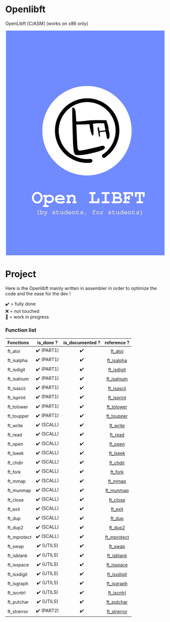 # Openlibft
OpenLibft [C/ASM] (works on x86 only)

<p align="center">
    <img src="https://github.com/420verfl0w/Olibft/blob/main/olibft.png" alt="drawing" width="500"/>
</p>

# Project
Here is the Openlibft mainly written in assembler in order to optimize the code and the ease for the dev !

✔️ = fully done<br>
❌ = not touched<br>
🚧 = work in progress<br>

### Function list

|Fonctions			|is_done ?|is_documented ?|				reference ? 		   | 
|:------------------|:-------:|:-------------:|:----------------------------------:|
|ft_atoi			|✔️ (PART1)|      ✔️        | [ft_atoi](./src/utils/ft_atoi.asm) |
|ft_isalpha			|✔️ (PART1)|      ✔️        | [ft_isalpha](./src/strings/ft_isalpha.asm) |
|ft_isdigit			|✔️ (PART1)|      ✔️        | [ft_isdigit](./src/utils/ft_isdigit.asm) |
|ft_isalnum			|✔️ (PART1)|      ✔️        | [ft_isalnum](./src/utils/ft_isalnum.asm) |
|ft_isascii			|✔️ (PART1)|      ✔️        | [ft_isascii](./src/utils/ft_isascii.asm) |
|ft_isprint			|✔️ (PART1)|      ✔️        | [ft_isprint](./src/utils/ft_isprint.asm) |
|ft_tolower			|✔️ (PART1)|      ✔️        | [ft_tolower](./src/strings/ft_tolower.asm) |
|ft_toupper			|✔️ (PART1)|      ✔️        | [ft_toupper](./src/strings/ft_toupper.asm) |
|ft_write			|✔️ (SCALL)|      ✔️        | [ft_write](./src/syscalls/ft_write.asm) |
|ft_read			|✔️ (SCALL)|      ✔️        | [ft_read](./src/syscalls/ft_read.asm) |
|ft_open			|✔️ (SCALL)|      ✔️        | [ft_open](./src/syscalls/ft_open.asm) |
|ft_lseek			|✔️ (SCALL)|      ✔️        | [ft_lseek](./src/syscalls/ft_lseek.asm) |
|ft_chdir			|✔️ (SCALL)|      ✔️        | [ft_chdir](./src/syscalls/ft_chdir.asm) |
|ft_fork			|✔️ (SCALL)|      ✔️        | [ft_fork](./src/syscalls/ft_fork.asm) |
|ft_mmap			|✔️ (SCALL)|      ✔️        | [ft_mmap](./src/syscalls/ft_mmap.asm) |
|ft_munmap			|✔️ (SCALL)|      ✔️        | [ft_munmap](./src/syscalls/ft_munmap.asm) |
|ft_close			|✔️ (SCALL)|      ✔️        | [ft_close](./src/syscalls/ft_close.asm) |
|ft_exit			|✔️ (SCALL)|      ✔️        | [ft_exit](./src/syscalls/ft_exit.asm) |
|ft_dup				|✔️ (SCALL)|      ✔️        | [ft_dup](./src/syscalls/ft_dup.asm) |
|ft_dup2			|✔️ (SCALL)|      ✔️        | [ft_dup2](./src/syscalls/ft_dup2.asm) |
|ft_mprotect		|✔️ (SCALL)|      ✔️        | [ft_mprotect](./src/syscalls/ft_mprotect.asm) |
|ft_swap			|✔️ (UTILS)|      ✔️        | [ft_swap](./src/utils/ft_swap.asm) |
|ft_isblank			|✔️ (UTILS)|      ✔️        | [ft_isblank](./src/strings/ft_isblank.asm) |
|ft_isspace			|✔️ (UTILS)|      ✔️        | [ft_isspace](./src/strings/ft_isspace.asm) |
|ft_isxdigit		|✔️ (UTILS)|      ✔️        | [ft_isxdigit](./src/strings/ft_isxdigit.asm) |
|ft_isgraph			|✔️ (UTILS)|      ✔️        | [ft_isgraph](./src/strings/ft_isgraph.asm) |
|ft_iscntrl			|✔️ (UTILS)|      ✔️        |[ft_iscntrl](./src/strings/ft_iscntrl.asm) |
|ft_putchar			|✔️ (UTILS)|      ✔️        | [ft_putchar](./src/strings/ft_putchar.asm) |
|ft_strerror		|✔️ (PART2)|      ✔️        | [ft_strerror](./src/sys/ft_strerrno.asm) |

